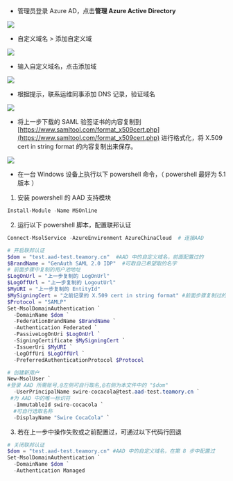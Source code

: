 <IntegrationDetailCard :title="`配置联邦认证`">

- 管理员登录 Azure AD，点击**管理 Azure Active Directory**

![](~@imagesZhCn/integration/office365/2-1.png)

- 自定义域名 &gt; 添加自定义域

![](~@imagesZhCn/integration/office365/2-2.png)

- 输入自定义域名，点击添加域

![](~@imagesZhCn/integration/office365/2-3.png)

- 根据提示，联系运维同事添加 DNS 记录，验证域名

![](~@imagesZhCn/integration/office365/2-4.png)

<!-- - 回到 {{$localeConfig.brandName}} 中，设置 &gt; 基础设置，复制用户池地址

![](~@imagesZhCn/integration/office365/2-5.png)

- 回到应用，点击上一步添加的集成应用，复制 AppID

![](~@imagesZhCn/integration/office365/2-6.png) -->

- 将上一步下载的 SAML 验签证书的内容复制到 [https://www.samltool.com/format_x509cert.php](https://www.samltool.com/format_x509cert.php) 进行格式化，将 X.509 cert in string format 的内容复制出来保存。

![](~@imagesZhCn/integration/office365/2-7.png)

- 在一台 Windows 设备上执行以下 powershell 命令，（ powershell 最好为 5.1 版本 ）

1. 安装 powershell 的 AAD 支持模块

```PowerShell
Install-Module -Name MSOnline
```

2. 运行以下 powershell 脚本，配置联邦认证

```PowerShell
Connect-MsolService -AzureEnvironment AzureChinaCloud  # 连接AAD

# 开启联邦认证
$dom = "test.aad-test.teamory.cn"  #AAD 中的自定义域名，前面配置过的
$BrandName = "GenAuth SAML 2.0 IDP"  #可取自己希望取的名字
# 前面步骤中复制的用户池地址
$LogOnUrl = "上一步复制的 LogOnUrl"
$LogOffUrl = "上一步复制的 LogoutUrl"
$MyURI = "上一步复制的 EntityId"
$MySigningCert = "之前记录的 X.509 cert in string format" #前面步骤复制过的
$Protocol = "SAMLP"
Set-MsolDomainAuthentication `
  -DomainName $dom `
  -FederationBrandName $BrandName `
  -Authentication Federated `
  -PassiveLogOnUri $LogOnUrl `
  -SigningCertificate $MySigningCert `
  -IssuerUri $MyURI `
  -LogOffUri $LogOffUrl `
  -PreferredAuthenticationProtocol $Protocol

# 创建新用户
New-MsolUser `
#登录 AAD 所需账号,@左侧可自行取名,@右侧为本文件中的 "$dom"
  -UserPrincipalName swire-cocacola@test.aad-test.teamory.cn `
 #为 AAD 中的唯一标识符
  -ImmutableId swire-cocacola `
  #可自行选取名称
  -DisplayName "Swire CocaCola" `
```

3. 若在上一步中操作失败或之前配置过，可通过以下代码行回退

```PowerShell
# 关闭联邦认证
$dom = "test.aad-test.teamory.cn" #AAD 中的自定义域名，在第 8 步中配置过
Set-MsolDomainAuthentication `
  -DomainName $dom `
  -Authentication Managed
```

</IntegrationDetailCard>
